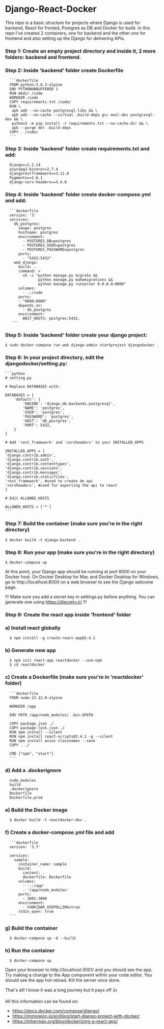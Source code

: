# Django-React-Docker

This repo is a basic structure for projects where Django is used for backend, React for fronted, Postgres as DB and Docker for build. In this repo I've created 2 containers, one for backend and the other one for frontend and also setting up the Django for delivering APIs.

### Step 1: Create an empty project directory and inside it, 2 more folders: backend and frontend.

### Step 2: Inside 'backend' folder create Dockerfile
      ```dockerfile
      FROM python:3.8.3-alpine
      ENV PYTHONUNBUFFERED 1
      RUN mkdir /code
      WORKDIR /code
      COPY requirements.txt /code/
      RUN \
       apk add --no-cache postgresql-libs && \
       apk add --no-cache --virtual .build-deps gcc musl-dev postgresql-dev && \
       python3 -m pip install -r requirements.txt --no-cache-dir && \
       apk --purge del .build-deps
      COPY . /code/
      '''
### Step 3: Inside 'backend' folder create requirements.txt and add:

      Django==2.2.14
      psycopg2-binary>=2.7.4
      djangorestframework==3.11.0
      Pygments==2.6.1
      django-cors-headers==3.4.0

### Step 4: Inside 'backend' folder create docker-compose.yml and add:
      ```dockerfile
      version: '3'
      services:
        db_postgres:
          image: postgres
          hostname: postgres
          environment:
            - POSTGRES_DB=postgres
            - POSTGRES_USER=postgres
            - POSTGRES_PASSWORD=postgres
          ports:
            - "5432:5432"
        web_django:
          build: .
          command: >
            sh -c "python manage.py migrate &&
                   python manage.py makemigrations &&
                   python manage.py runserver 0.0.0.0:8000"
          volumes:
            - .:/code
          ports:
          - "8000:8000"
          depends_on:
            - db_postgres
          environment:
            WAIT_HOSTS: postgres:5432,
       '''   
### Step 5: Inside 'backend' folder create your django project:

    $ sudo docker-compose run web django-admin startproject djangodocker .
    
### Step 6: In your project directory, edit the djangodocker/setting.py:
    ```python
    # setting.py 
    
    # Replace DATABASES with: 
    
    DATABASES = {
        'default': {
            'ENGINE': 'django.db.backends.postgresql',
            'NAME': 'postgres',
            'USER': 'postgres',
            'PASSWORD': 'postgres',
            'HOST': 'db_postgres',
            'PORT': 5432,
        }
    }
    
    # Add 'rest_framework' and 'corsheaders' to your INSTALLED_APPS
    
    INSTALLED_APPS = [
    'django.contrib.admin',
    'django.contrib.auth',
    'django.contrib.contenttypes',
    'django.contrib.sessions',
    'django.contrib.messages',
    'django.contrib.staticfiles',
    'rest_framework', #used to create de api
    'corsheaders', #used for exporting the api to react
    ]
      
    # Edit ALLOWED_HOSTS
    
    ALLOWED_HOSTS = ['*']
    '''
    
 ### Step 7: Build the container (make sure you're in the right directory)
  
    $ docker build -t django-backend .
    
### Step 8: Run your app (make sure you're in the right directory)

    $ docker-compose up
    
At this point, your Django app should be running at port 8000 on your Docker host. On Docker Desktop for Mac and Docker Desktop for Windows, go to http://localhost:8000 on a web browser to see the Django welcome page.

!!! Make sure you add a secret key in settings.py before anything. You can generate one using https://djecrety.ir/ !!!

### Step 9: Create the react app inside 'frontend' folder

   ### a) Install react globally
      
      $ npm install -g create-react-app@3.4.1
      
   ### b) Generate new app
   
      $ npm init react-app reactdocker --use-npm
      $ cd reactdocker
      
   ### c) Create a Dockerfile (make sure you're in 'reactdocker' folder)
      ```dockerfile
      FROM node:13.12.0-alpine

      WORKDIR /app

      ENV PATH /app/node_modules/ .bin:$PATH

      COPY package.json ./
      COPY package-lock.json ./
      RUN npm install --silent
      RUN npm install react-scripts@3.4.1 -g --silent
      RUN npm install axios classnames --save
      COPY . ./

      CMD ["npm", "start"]
      '''
   ### d) Add a .dockerignore 
   
      node_modules
      build
      .dockerignore
      Dockerfile
      Dockerfile.prod
      
   ### e) Build the Docker image 
   
      $ docker build -t reactdocker:dev .
      
   ### f) Create a docker-compose.yml file and add
      ```dockerfile
      version: '3.7'

      services:
        sample:
          container_name: sample
          build:
            context: .
            dockerfile: Dockerfile
          volumes:
            - '.:/app'
            - '/app/node_modules'
          ports:
            - 3001:3000
          environment:
            - CHOKIDAR_USEPOLLING=true
          stdin_open: true
      '''
   ### g) Build the container
   
      $ docker-compose up -d --build
      
  ### h) Run the container
  
      $ docker-compose up 
      
Open your browser to http://localhost:3001/ and you should see the app. Try making a change to the App component within your code editor. You should see the app hot-reload. Kill the server once done.
      
That's all! I know it was a long journey but it pays off :+1: 

All this information can be found on:
- https://docs.docker.com/compose/django/
- https://mmorejon.io/en/blog/start-django-project-with-docker/
- https://mherman.org/blog/dockerizing-a-react-app/
